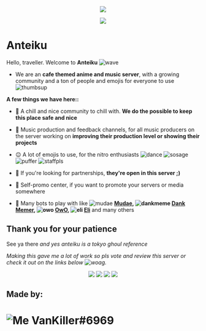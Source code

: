 <p align="center">
<img src="https://i.imgur.com/HE32vXz.gif"

</p>

<p align="center">
<a href="https://discord.gg/ztzYGsg9Cj" alt="Join Discord">
        <img src="https://cdn.discordapp.com/attachments/811321357270253631/834410490679525386/test.png" /></a>
</p>

# **Anteiku**
Hello, traveller. Welcome to **Anteiku** ![wave](https://cdn.discordapp.com/emojis/804883428503060520.gif?size=16)

* We are an **cafe themed anime and music server**, with a growing community and a ton of people and emojis for everyone to use ![thumbsup](https://cdn.discordapp.com/emojis/665047614831460362.gif?size=16)

**A few things we have here::**

* 🌹  A chill and nice community to chill with. **We do the possible to keep this place safe and nice**

* 🎹 Music production and feedback channels, for all music producers on the server working on **improving their production level or showing their projects**

* 😉 A lot of emojis to use, for the nitro enthusiasts ![dance](https://cdn.discordapp.com/emojis/805871169600618517.gif?size=16) ![sosage](https://cdn.discordapp.com/emojis/777681291474763788.gif?size=16) ![puffer](https://cdn.discordapp.com/emojis/832789115295629392.gif?size=16) ![staffpls](https://cdn.discordapp.com/emojis/832767156381941770.gif?size=16)

* 🌙 If you're looking for partnerships, **they're open in this server ;)**

* 📢 Self-promo center, if you want to promote your servers or media somewhere

* 💮 Many bots to play with like ![mudae](https://cdn.discordapp.com/emojis/834401111397236766.png?size=16) **[Mudae](https://top.gg/bot/432610292342587392), ![dankmeme](https://cdn.discordapp.com/emojis/834400452849303572.png?size=16) [Dank Memer](https://top.gg/bot/memes), ![owo](https://cdn.discordapp.com/emojis/834401112547262485.png?size=16) [OwO](https://top.gg/bot/owo), ![eli](https://cdn.discordapp.com/emojis/834401111855202335.png?size=16) [Eli](https://top.gg/bot/649604306596528138)** and many others

## Thank you for your patience
See ya there *and yes anteiku is a tokyo ghoul reference*

*Making this gave me a lot of work so pls vote and review this server or check it out on the links below ![woag](https://cdn.discordapp.com/emojis/586408586385817629.png?size=16).*
<p align="center">
<a href="https://top.gg/servers/777676528728670239" alt="top.gg">
        <img src="https://cdn.discordapp.com/emojis/828273450434560020.png?size=32" /></a>
<a href="https://disboard.org/server/777676528728670239" alt="Disboard">
        <img src="https://cdn.discordapp.com/emojis/828275491366502460.png?size=32" /></a>
<a href="https://discord.me/anteiku" alt="Discord.Me">
        <img src="https://cdn.discordapp.com/emojis/828275491256533040.png?size=32" /></a>
<a href="https://discordservers.com/server/777676528728670239" alt="Discord Servers">
        <img src="https://cdn.discordapp.com/emojis/831497676645859389.png?size=32" /></a>
</p>

## Made by:
# ![Me](https://cdn.discordapp.com/attachments/776785391390294025/834418365077389333/resize.png) **VanKiller#6969**